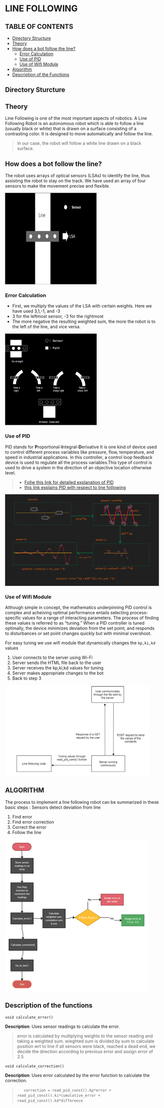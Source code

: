# LINE FOLLOWING

## TABLE OF CONTENTS


* [Directory Structure](#Directory-Structure)
* [Theory](#theory)
* [How does a bot follow the line?](#How-does-a-bot-follow-the-line?)
    * [Error Calculation](#Error-Calculation)
    * [Use of PID](#Use-of-pid)
    * [Use of Wifi Module](#Use-of-Wifi-Module)
* [Algorithm](#algorithm)
* [Description of the Functions](#Description-of-the-functions)


## Directory Sturcture

## Theory
Line Following is one of the most important aspects of robotics.
A Line Following Robot is an autonomous robot which is able to follow a line (usually black or white) that is drawn on a surface consisting of a contrasting color. It is designed to move automatically and follow the line.

> In our case, the robot will follow a white line drawn on a black surface.

## How does a bot follow the line?
The robot uses arrays of optical sensors (LSAs) to identify the line, thus assisting the robot to stay on the track. We have used an array of four sensors to make the movement precise and flexible.

<!-- ![LSA image](./assets/line_following.png =100x100) -->
<img src="./assets/line_following.png" alt=" " width="300" height="300"/>

### Error Calculation
* First, we multiply the values of the LSA with certain weights. Here we have used 3,1,-1, and -3
* 3 for the leftmost sensor, -3 for the rightmost
* The more negative the resulting weighted sum, the more the robot is to the left of the line, and vice versa.

<!-- ![curves](./assets/curves.png =100x100) -->
<img src="./assets/curves.png" alt=" " width="300" height="300"/>

### Use of PID

PID stands for **P**roportional-**I**ntegral-**D**erivative
It is one kind of device used to control different process variables like pressure, flow, temperature, and speed in industrial applications. In this controller, a control loop feedback device is used to regulate all the process variables.This type of control is used to drive a system in the direction of an objective location otherwise level.
> * [Follw this link for detailed explanation of PID](https://www.youtube.com/playlist?list=PLn8PRpmsu08pQBgjxYFXSsODEF3Jqmm-y)
> * [this link explains PID with respect to line folllowing](https://youtu.be/4Y7zG48uHRo)
<!-- ![pid flow chart](./assets/pidflow.png ) -->
<img src="./assets/pidflow.png" alt=" "  height="300"/>



### Use of Wifi Module
Although simple in concept, the mathematics underpinning PID control is complex and acheiving optimal performance entails selecting process-specific values for a range of interacting parameters.
The process of finding these values is referred to as “tuning.” When a PID controller is tuned optimally, the device minimizes deviation from the set point, and responds to disturbances or set point changes quickly but with minimal overshoot.

For easy tuning we use wifi module that dynamically changes the `kp,ki,kd` values
1. User connects to the server using Wi-Fi
2. Server sends the HTML file back to the user
3. Server receives the kp,ki,kd values for tuning
4. Server makes appropriate changes to the bot
5. Back to step 3
<!-- ![wifi](./assets/wifi.png =100x100) -->
<img src="./assets/wifi.png" alt=" " height="300"/>

## ALGORITHM
The process to implement a line following robot can be summarized in these basic steps :
Sensors detect deviation from line
1. Find error
2. Find error correction
3. Correct the error
4. Follow the line
<!-- ![chart1](./assets/chart.png) -->
<img src="./assets/chart.png" alt=" " height="500"/>



## Description of the functions
```
void calculate_error()
```
**Description**: Uses sensor readings to calculate the error.
> error is calculated by multiplying weights to the sensor reading and taking a weighted sum.
> wieghted sum is divided by sum to calculate position wrt to line
> if all sensors were black, reached a dead end, we decide the direction according to previous error and assign error of 2.5
```
void calculate_correction()
```
**Description**: Uses error calculated by the error function to calculate the correction. 
> ```    correction = read_pid_const().kp*error + read_pid_const().ki*cumulative_error + read_pid_const().kd*difference ```
